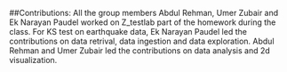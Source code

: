 ##Contributions:
All the group members Abdul Rehman, Umer Zubair and Ek Narayan Paudel worked on Z_testlab part of the homework during the class. For KS test on earthquake data, Ek Narayan Paudel led the contributions on data retrival, data ingestion and data exploration. Abdul Rehman and Umer Zubair led the contributions on data analysis and 2d visualization.
